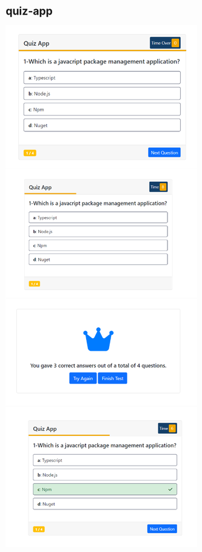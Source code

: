 # quiz-app
![null](assets/6x75eo9.jpeg)
![correct](assets/8vvnuvd.jpeg)
![finish](assets/bvvyfh6.jpeg)
![timeover](assets/jymnhx8.jpeg)
